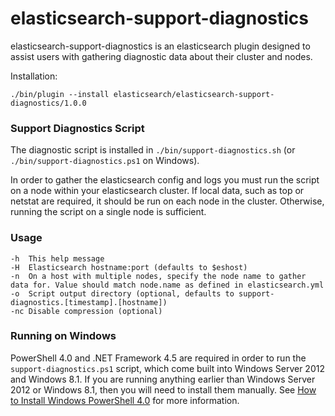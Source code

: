 elasticsearch-support-diagnostics
=================================

elasticsearch-support-diagnostics is an elasticsearch plugin designed
to assist users with gathering diagnostic data about their cluster and nodes.

Installation:

	./bin/plugin --install elasticsearch/elasticsearch-support-diagnostics/1.0.0


### Support Diagnostics Script

The diagnostic script is installed in `./bin/support-diagnostics.sh` (or `./bin/support-diagnostics.ps1` on Windows).

In order to gather the elasticsearch config and logs you must run the script on a node within your elasticsearch cluster.  If local data, such as top or netstat are required, it should be run on each node in the cluster.  Otherwise, running the script on a single node is sufficient.

### Usage

    -h  This help message
    -H  Elasticsearch hostname:port (defaults to $eshost)
    -n  On a host with multiple nodes, specify the node name to gather data for. Value should match node.name as defined in elasticsearch.yml
    -o  Script output directory (optional, defaults to support-diagnostics.[timestamp].[hostname])
    -nc Disable compression (optional)

### Running on Windows

PowerShell 4.0 and .NET Framework 4.5 are required in order to run the `support-diagnostics.ps1` script, which come built into Windows Server 2012 and Windows 8.1.  If you are running anything earlier than Windows Server 2012 or Windows 8.1, then you will need to install them manually.  See [How to Install Windows PowerShell 4.0](http://social.technet.microsoft.com/wiki/contents/articles/21016.how-to-install-windows-powershell-4-0.aspx) for more information.